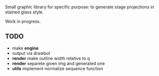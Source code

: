 Small graphic library for specific purpose: to generate stage projections in stained glass style. 

Work in progress.

## TODO

- make **engine**
- output via drawbot
- **render** make outline width relative to q
- **render** separete given img and generated one
- **utils** implement normalize sequence function